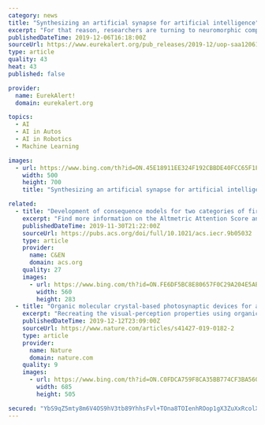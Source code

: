 ```yaml
---
category: news
title: "Synthesizing an artificial synapse for artificial intelligence"
excerpt: "For that reason, researchers are turning to neuromorphic computer and artificial neural networks that work more like the human brain ... The application could lead to the wide use of AI and revolutionary advances in cognitive computing, self-driving vehicles, and autonomous manufacturing. In addition to the research component of the project ..."
publishedDateTime: 2019-12-06T16:18:00Z
sourceUrl: https://www.eurekalert.org/pub_releases/2019-12/uop-saa120619.php
type: article
quality: 43
heat: 43
published: false

provider:
  name: EurekAlert!
  domain: eurekalert.org

topics:
  - AI
  - AI in Autos
  - AI in Robotics
  - Machine Learning

images:
  - url: https://www.bing.com/th?id=ON.45E18911EE324F192CBBDE40FCC65F1F
    width: 500
    height: 700
    title: "Synthesizing an artificial synapse for artificial intelligence"

related:
  - title: "Development of consequence models for two categories of fire through artificial neural networks"
    excerpt: "Find more information on the Altmetric Attention Score and how the score is calculated. This paper demonstrates the successful implementation of an artificial neural network to accurately predict the designated thermal radiation distance for jet fire, early pool fire and late pool fire hazard consequence analysis. Specifically, integrated ..."
    publishedDateTime: 2019-11-30T21:22:00Z
    sourceUrl: https://pubs.acs.org/doi/full/10.1021/acs.iecr.9b05032
    type: article
    provider:
      name: C&EN
      domain: acs.org
    quality: 27
    images:
      - url: https://www.bing.com/th?id=ON.FE6DF5BC8E80657F0C29A204E5AB005F
        width: 560
        height: 283
  - title: "Organic molecular crystal-based photosynaptic devices for an artificial visual-perception system"
    excerpt: "Recreating the visual-perception properties using organic electronic devices is highly desired for visual prosthetics and artificial intelligence. Although the integration of organic light-sensing components with synaptic devices can realize the recognition and memory functions for perceived images, complicated problems in device integration ..."
    publishedDateTime: 2019-12-12T23:09:00Z
    sourceUrl: https://www.nature.com/articles/s41427-019-0182-2
    type: article
    provider:
      name: Nature
      domain: nature.com
    quality: 9
    images:
      - url: https://www.bing.com/th?id=ON.C0FDCA759F8CA35BB774CF3BA5603C09
        width: 685
        height: 505

secured: "YbS9qZ5mty8m6V4OS9hV3tb89YhhsFvl+TOna8TOIenhROop1gX3ZuXxRcolXha9KUf8kqPFsJj/PjA+lYT1XSWP5IsZwWOc1z3667iHviIe0K9ZS41xtlsLEhPcvXzcVNR5/Wkp1A9ifgVihCiQZXk/NUcFfJIoni5jyIQwOLX2OJVE8fMjaPyXLCDW9NRrxsV2pKwURsUrlWQL4pNGBYjepkGmz9BY2mzKeXhIMYor2TQKsOLBlxWsx4k3L/pZIJjhNsmxoYzhBzxSZ+dvag==;n0IHkBa1fsR3ziYJJKvtJA=="
---
```


